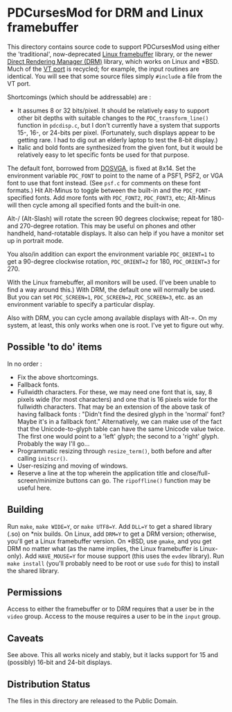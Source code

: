 PDCursesMod for DRM and Linux framebuffer
=========================================

This directory contains source code to support PDCursesMod using either the 'traditional',  now-deprecated [Linux framebuffer](https://en.wikipedia.org/wiki/Linux_framebuffer) library,  or the newer [Direct Rendering Manager (DRM)](https://en.wikipedia.org/wiki/Direct_Rendering_Manager) library,  which works on Linux and *BSD.  Much of the [VT port](../vt) is recycled;  for example, the input routines are identical.  You will see that some source files simply `#include` a file from the VT port.

Shortcomings (which should be addressable) are :

- It assumes 8 or 32 bits/pixel.  It should be relatively easy to support other bit depths with suitable changes to the `PDC_transform_line()` function in `pdcdisp.c`,  but I don't currently have a system that supports 15-, 16-, or 24-bits per pixel.   (Fortunately,  such displays appear to be getting rare.  I had to dig out an elderly laptop to test the 8-bit display.)
- Italic and bold fonts are synthesized from the given font,  but it would be relatively easy to let specific fonts be used for that purpose.

The default font,  borrowed from [DOSVGA](../dosvga),  is fixed at 8x14.  Set the environment variable `PDC_FONT` to point to the name of a PSF1, PSF2,  or VGA font to use that font instead.  (See `psf.c` for comments on these font formats.)  Hit Alt-Minus to toggle between the built-in and the `PDC_FONT`-specified fonts.  Add more fonts with `PDC_FONT2`,  `PDC_FONT3`,  etc;  Alt-Minus will then cycle among all specified fonts and the built-in one.

Alt-/ (Alt-Slash) will rotate the screen 90 degrees clockwise;  repeat for 180- and 270-degree rotation.  This may be useful on phones and other handheld,  hand-rotatable displays.  It also can help if you have a monitor set up in portrait mode.

You also/in addition can export the environment variable `PDC_ORIENT=1` to get a 90-degree clockwise rotation,  `PDC_ORIENT=2` for 180,  `PDC_ORIENT=3` for 270.

With the Linux framebuffer,  all monitors will be used.  (I've been unable to find a way around this.)  With DRM,  the default one will normally be used.  But you can set `PDC_SCREEN=1`, `PDC_SCREEN=2`, `PDC_SCREEN=3`,  etc. as an environment variable to specify a particular display.

Also with DRM,  you can cycle among available displays with Alt-=.  On my system,  at least,  this only works when one is root.  I've yet to figure out why.

Possible 'to do' items
----------------------

In no order :

- Fix the above shortcomings.
- Fallback fonts.
- Fullwidth characters.  For these,  we may need one font that is,  say,  8 pixels wide (for most characters) and one that is 16 pixels wide for the fullwidth characters.  That may be an extension of the above task of having fallback fonts : "Didn't find the desired glyph in the 'normal' font?  Maybe it's in a fallback font."  Alternatively,  we can make use of the fact that the Unicode-to-glyph table can have the same Unicode value twice.  The first one would point to a 'left' glyph;  the second to a 'right' glyph.  Probably the way I'll go...
- Programmatic resizing through `resize_term()`,  both before and after calling `initscr()`.
- User-resizing and moving of windows.
- Reserve a line at the top wherein the application title and close/full-screen/minimize buttons can go.  The `ripoffline()` function may be useful here.

Building
--------

Run `make`, `make WIDE=Y`, or `make UTF8=Y`. Add `DLL=Y` to get a shared library (.so) on *nix builds.  On Linux,  add `DRM=Y` to get a DRM version;  otherwise,  you'll get a Linux framebuffer version.  On *BSD,  use `gmake`,  and you get DRM no matter what (as the name implies,  the Linux framebuffer is Linux-only).  Add `HAVE_MOUSE=Y` for mouse support (this uses the `evdev` library).  Run `make install` (you'll probably need to be root or use `sudo` for this) to install the shared library.

Permissions
-----------

Access to either the framebuffer or to DRM requires that a user be in the `video` group.  Access to the mouse requires a user to be in the `input` group.

Caveats
-------

See above.  This all works nicely and stably,  but it lacks support for 15 and (possibly) 16-bit and 24-bit displays.

Distribution Status
-------------------

The files in this directory are released to the Public Domain.
